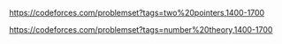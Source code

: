 https://codeforces.com/problemset?tags=two%20pointers,1400-1700

https://codeforces.com/problemset?tags=number%20theory,1400-1700